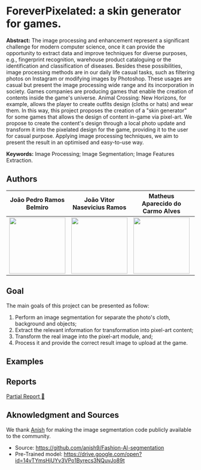 # ForeverPixelated: a skin generator for games.

**Abstract:** The image processing and enhancement represent a significant challenge for modern computer science, once it can provide the opportunity to extract data and improve techniques for diverse purposes, e.g., fingerprint recognition, warehouse product cataloguing or the identification and classification of diseases.
Besides these possibilities, image processing methods are in our daily life casual tasks, such as filtering photos on Instagram or modifying images by Photoshop.
These usages are casual but present the image processing wide range and its incorporation in society.
Games companies are producing games that enable the creation of contents inside the game's universe.
Animal Crossing: New Horizons, for example, allows the player to create outfits design (cloths or hats) and wear them.
In this way, this project proposes the creation of a "skin generator" for some games that allows the design of content in-game via pixel-art.
We propose to create the content's design through a local photo update and transform it into the pixelated design for the game, providing it to the user for casual purpose.
Applying image processing techniques, we aim to present the result in an optimised and easy-to-use way.

**Keywords:** Image Processing; Image Segmentation; Image Features Extraction. 

## Authors

<table>
    <thead>
        <tr>
            <th align="center">João Pedro Ramos Belmiro</th>
            <th align="center">João Vitor Nasevicius Ramos</th>
            <th align="center">Matheus Aparecido do Carmo Alves</th>
            <th align="center">Victor Antonio de Oliveira</th>
        </tr>
    </thead>
    <tbody>
        <tr>
            <td align="center"><img src="https://scontent.fcpq15-1.fna.fbcdn.net/v/t1.0-9/39950280_2460691297291063_4192520879902556160_o.jpg?_nc_cat=109&_nc_sid=09cbfe&_nc_ohc=zdm2P1pfQEUAX8BpwVp&_nc_ht=scontent.fcpq15-1.fna&oh=1a4444d2653f6da2452176fb1af9f86c&oe=5F312919" width="150"></td>
            <td align="center"><img src="https://scontent.fqsc1-1.fna.fbcdn.net/v/t1.0-9/90703842_2806490996136495_1844750052052959232_o.jpg?_nc_cat=106&_nc_sid=09cbfe&_nc_ohc=KbKxJR2TDkMAX_wGkcf&_nc_ht=scontent.fqsc1-1.fna&oh=1a05ce5af756939aea565b9df042605f&oe=5F050D46" width="150"></td>
            <td align="center"><img src="https://scontent.fcpq15-1.fna.fbcdn.net/v/t1.0-9/52020863_2564805710214489_427311501779402752_n.jpg?_nc_cat=108&_nc_sid=09cbfe&_nc_ohc=ro4LoFBpKKEAX-j2f9x&_nc_ht=scontent.fcpq15-1.fna&oh=ea550ebd5494a085313e80e579b2e827&oe=5F323D1F" width="150"></td>
            <td align="center"><img src="https://scontent.fcpq15-1.fna.fbcdn.net/v/t1.0-9/101962499_3330872056936456_3111218822539902976_o.jpg?_nc_cat=110&_nc_sid=09cbfe&_nc_ohc=Dz8U0eY_4KUAX87DgRO&_nc_ht=scontent.fcpq15-1.fna&oh=adb98a2af1e27a00077e10d477195582&oe=5F32E67F" width="150"></td>
        </tr>
    </tbody>
</table>

## Goal

The main goals of this project can be presented as follow:

1. Perform an image segmentation for separate the photo's cloth, background and objects;
2. Extract the relevant information for transformation into pixel-art content;
3. Transform the real image into the pixel-art module, and;
4. Process it and provide the correct result image to upload at the game.

## Examples

## Reports

[Partial Report :page_facing_up:](PartialReport.pdf) 

## Aknowledgment and Sources

We thank [Anish](https://github.com/anish9) for making the image segmentation code publicly available to the community. 
- Source: https://github.com/anish9/Fashion-AI-segmentation
- Pre-Trained model: https://drive.google.com/open?id=14vTYmsHjUYv3VPo1Byrecs3NQuvJo89t
